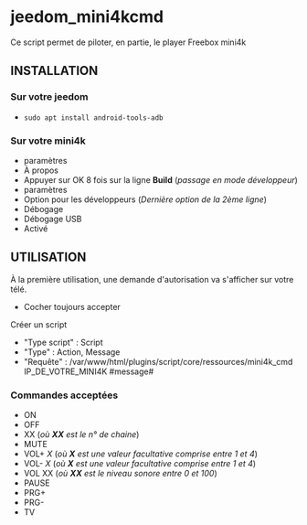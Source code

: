 # jeedom_mini4kcmd

Ce script permet de piloter, en partie, le player Freebox mini4k

## INSTALLATION  
### Sur votre jeedom  
- `sudo apt install android-tools-adb`

### Sur votre mini4k
- paramètres
- À propos
- Appuyer sur OK 8 fois sur la ligne **Build** (*passage en mode développeur*)
- paramètres
- Option pour les développeurs (*Dernière option de la 2ème ligne*)
- Débogage
- Débogage USB
- Activé

## UTILISATION  

À la première utilisation, une demande d'autorisation va s'afficher sur votre télé.  
- Cocher toujours accepter  

Créer un script  
- "Type script" : Script
- "Type" : Action, Message
- "Requête" : /var/www/html/plugins/script/core/ressources/mini4k_cmd IP_DE_VOTRE_MINI4K #message#

### Commandes acceptées
- ON
- OFF
- XX (*où **XX** est le n° de chaine*)
- MUTE
- VOL+ *X* (*où **X** est une valeur facultative comprise entre 1 et 4*)
- VOL- *X* (*où **X** est une valeur facultative comprise entre 1 et 4*)
- VOL XX (*où **XX** est le niveau sonore entre 0 et 100*)
- PAUSE
- PRG+
- PRG-
- TV


